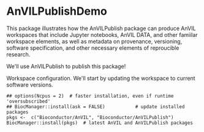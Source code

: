 # AnVILPublishDemo

This package illustrates how the AnVILPublish package can produce AnVIL workspaces that include Jupyter notebooks, AnVIL DATA, and other famiilar  workspace elements, as well as metadata on provenance, versioning, software specification, and other necessary elements of reproucible research.

We'll use AnVILPublish to publish this package!

Workspace configuration. We'll start by updating the workspace to current software versions.

```{r, eval = FALSE}
## options(Ncpus = 2)  # faster installation, even if runtime 'oversubscribed'
## BiocManager::install(ask = FALSE)           # update installed packages
pkgs <-  c("Bioconductor/AnVIL", "Bioconductor/AnVILPublish")
BiocManager::install(pkgs)  # latest AnVIL and AnVILPublish packages
```
